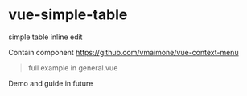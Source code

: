 # vue-simple-table
simple table inline edit

Contain component
https://github.com/vmaimone/vue-context-menu

> full example in general.vue

Demo and guide in future
